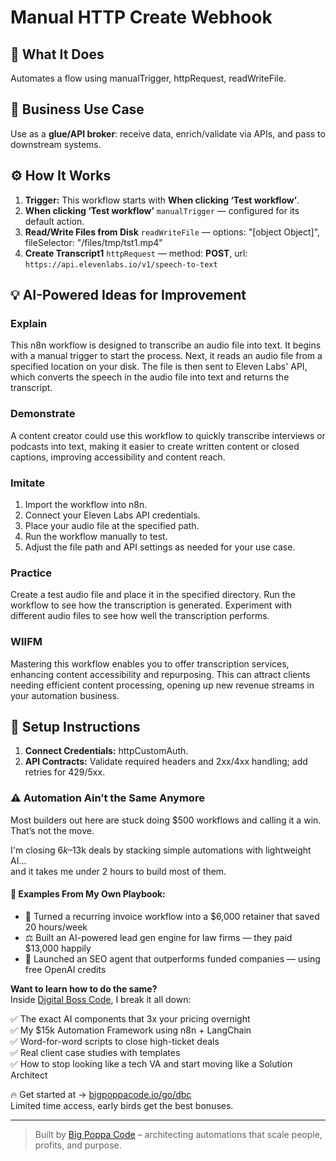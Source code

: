 # Manual HTTP Create Webhook
  ## 🚀 What It Does
  Automates a flow using manualTrigger, httpRequest, readWriteFile.
  
  ## 💼 Business Use Case
  Use as a **glue/API broker**: receive data, enrich/validate via APIs, and pass to downstream systems.
  
  ## ⚙️ How It Works
  1. **Trigger:** This workflow starts with **When clicking ‘Test workflow’**.
  2. **When clicking ‘Test workflow’** `manualTrigger` — configured for its default action.
3. **Read/Write Files from Disk** `readWriteFile` — options: "[object Object]", fileSelector: "/files/tmp/tst1.mp4"
4. **Create Transcript1** `httpRequest` — method: **POST**, url: `https://api.elevenlabs.io/v1/speech-to-text`
  
  ## 💡 AI-Powered Ideas for Improvement
  ### Explain
This n8n workflow is designed to transcribe an audio file into text. It begins with a manual trigger to start the process. Next, it reads an audio file from a specified location on your disk. The file is then sent to Eleven Labs' API, which converts the speech in the audio file into text and returns the transcript.

### Demonstrate
A content creator could use this workflow to quickly transcribe interviews or podcasts into text, making it easier to create written content or closed captions, improving accessibility and content reach.

### Imitate
1. Import the workflow into n8n.
2. Connect your Eleven Labs API credentials.
3. Place your audio file at the specified path.
4. Run the workflow manually to test.
5. Adjust the file path and API settings as needed for your use case.

### Practice
Create a test audio file and place it in the specified directory. Run the workflow to see how the transcription is generated. Experiment with different audio files to see how well the transcription performs.

### WIIFM
Mastering this workflow enables you to offer transcription services, enhancing content accessibility and repurposing. This can attract clients needing efficient content processing, opening up new revenue streams in your automation business.
  
  ## 🔧 Setup Instructions
  1. **Connect Credentials:** httpCustomAuth.
2. **API Contracts:** Validate required headers and 2xx/4xx handling; add retries for 429/5xx.
  
### ⚠️ Automation Ain’t the Same Anymore

Most builders out here are stuck doing $500 workflows and calling it a win.  
That’s not the move.  

I'm closing $6k–$13k deals by stacking simple automations with lightweight AI...  
and it takes me under 2 hours to build most of them.

#### 🧠 Examples From My Own Playbook:
- 🔁 Turned a recurring invoice workflow into a $6,000 retainer that saved 20 hours/week  
- ⚖️ Built an AI-powered lead gen engine for law firms — they paid $13,000 happily  
- 🚀 Launched an SEO agent that outperforms funded companies — using free OpenAI credits  

**Want to learn how to do the same?**  
Inside [Digital Boss Code](https://bigpoppacode.io/go/dbc), I break it all down:

✅ The exact AI components that 3x your pricing overnight  
✅ My $15k Automation Framework using n8n + LangChain  
✅ Word-for-word scripts to close high-ticket deals  
✅ Real client case studies with templates  
✅ How to stop looking like a tech VA and start moving like a Solution Architect  

🔥 Get started at → [bigpoppacode.io/go/dbc](https://bigpoppacode.io/go/dbc)  
Limited time access, early birds get the best bonuses.

---
> Built by [Big Poppa Code](https://bigpoppacode.io) – architecting automations that scale people, profits, and purpose.
  